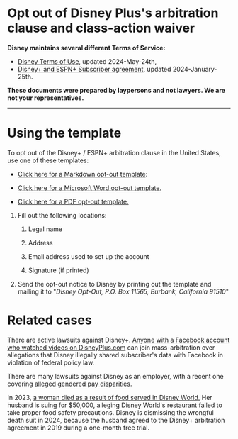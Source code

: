 Opt out of Disney Plus's arbitration clause and class-action waiver
===

**Disney maintains several different Terms of Service:**

- [Disney Terms of Use](https://www.disneyplus.com/legal/disney-terms-of-use), updated 2024-May-24th,
- [Disney+ and ESPN+ Subscriber agreement](https://www.disneyplus.com/legal/subscriber-agreement), updated 2024-January-25th.

**These documents were prepared by laypersons and not lawyers. We are not your representatives.**

---

# Using the template

To opt out of the Disney+ / ESPN+ arbitration clause in the United States, use one of these templates:

 - [Click here for a Markdown opt-out template](./disneyplus_opt_out_template.md):

 - [Click here for a Microsoft Word opt-out template.](./disneyplus_opt_out_template.docx)

 - [Click here for a PDF opt-out template.](./disneyplus_opt_out_template.pdf)


1. Fill out the following locations:

    1. Legal name

    2. Address

    3. Email address used to set up the account

    4. Signature (if printed)

2. Send the opt-out notice to Disney by printing out the template and mailing it to "*Disney Opt-Out, P.O. Box 11565, Burbank, California 91510*"


# Related cases

There are active lawsuits against Disney+. [Anyone with a Facebook account who watched videos on DisneyPlus.com](https://www.classaction.org/disney-plus-video-privacy-lawsuit) can join mass-arbitration over allegations that Disney illegally shared subscriber's data with Facebook in violation of federal policy law.

There are many lawsuits against Disney as an employer, with a recent one covering [alleged gendered pay disparities](https://spectrumnews1.com/ca/la-west/business/2023/12/08/disney-class-action-lawsuit-pay-disparity).

In 2023, [a woman died as a result of food served in Disney World.](https://www.bbc.com/news/articles/c8jl0ekjr0go) Her husband is suing for $50,000, alleging Disney World's restaurant failed to take proper food safety precautions. Disney is dismissing the wrongful death suit in 2024, because the husband agreed to the Disney+ arbitration agreement in 2019 during a one-month free trial.

